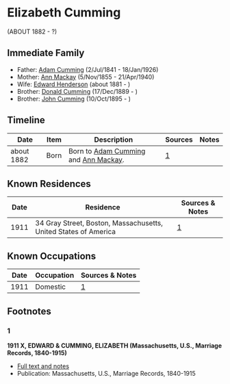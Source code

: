 ﻿---
layout: person
subject_key: i35928164
permalink: /people/i35928164
---

# Elizabeth Cumming
(ABOUT 1882 - ?)

## Immediate Family

* Father: [Adam Cumming](./@55409960@-adam-cumming-b1841-7-2-d1926-1-18.md) (2/Jul/1841 - 18/Jan/1926)
* Mother: [Ann Mackay](./@74868546@-ann-mackay-b1855-11-5-d1940-4-21.md) (5/Nov/1855 - 21/Apr/1940)
* Wife: [Edward Henderson](./@4822940@-edward-henderson-b1881-d.md) (about 1881 - )
* Brother: [Donald Cumming](./@89853996@-donald-cumming-b1889-12-17-d.md) (17/Dec/1889 - )
* Brother: [John Cumming](./@7323242@-john-cumming-b1895-10-10-d.md) (10/Oct/1895 - )

## Timeline

Date | Item | Description | Sources | Notes
---|---|---|---|---
about 1882 | Born | Born to [Adam Cumming](./@55409960@-adam-cumming-b1841-7-2-d1926-1-18.md) and [Ann Mackay](./@74868546@-ann-mackay-b1855-11-5-d1940-4-21.md). | [1](#1) | 

## Known Residences

Date | Residence | Sources & Notes
---|---|---
1911 | 34 Gray Street, Boston, Massachusetts, United States of America | [1](#1)

## Known Occupations

Date | Occupation | Sources & Notes
---|---|---
1911 | Domestic | [1](#1)

## Footnotes

### 1

**1911 X, EDWARD & CUMMING, ELIZABETH (Massachusetts, U.S., Marriage Records, 1840-1915)**

* [Full text and notes](../sources/@20028800@-1911-henderson,-edward-&-cumming,-elizabeth-massachusetts,-u.s.,-marriage-records,-1840-1915-.md)
* Publication: Massachusetts, U.S., Marriage Records, 1840-1915

